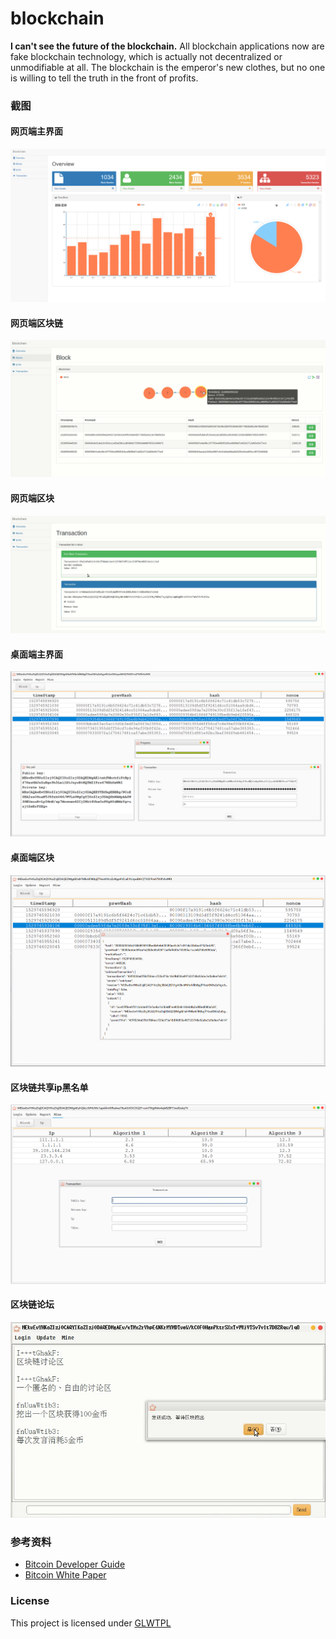 # blockchain
**I can't see the future of the blockchain.** All blockchain applications now are fake blockchain technology, which is actually not decentralized or unmodifiable at all. The blockchain is the emperor's new clothes, but no one is willing to tell the truth in the front of profits.

### 截图

#### 网页端主界面
 ![界面](https://github.com/fzjcdt/blockchain/raw/master/screenshots/web_homepage.PNG)

#### 网页端区块链
 ![区块链](https://github.com/fzjcdt/blockchain/raw/master/screenshots/web_blockchain.PNG)

#### 网页端区块
 ![区块](https://github.com/fzjcdt/blockchain/raw/master/screenshots/web_block.PNG)

#### 桌面端主界面
 ![界面](https://github.com/fzjcdt/blockchain/raw/master/screenshots/desktop_main.PNG)

#### 桌面端区块
 ![区块](https://github.com/fzjcdt/blockchain/raw/master/screenshots/desktop_detail.PNG)

#### 区块链共享ip黑名单
 ![ip黑名单](https://github.com/fzjcdt/blockchain/raw/master/screenshots/desktop_ip_blacklist.PNG)

#### 区块链论坛
 ![论坛](https://github.com/fzjcdt/blockchain/raw/master/screenshots/forum.PNG)

### 参考资料

- [Bitcoin Developer Guide](https://bitcoin.org/en/developer-guide)
- [Bitcoin White Paper](https://github.com/GammaGao/bitcoinwhitepaper/blob/master/bitcoin_en.pdf)

### License
This project is licensed under [GLWTPL](./LICENSE)

